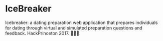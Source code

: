 # IceBreaker
Icebreaker: a dating preparation web application that prepares individuals for dating through virtual and simulated preparation questions and feedback. HackPrinceton 2017. 💑👭👬
